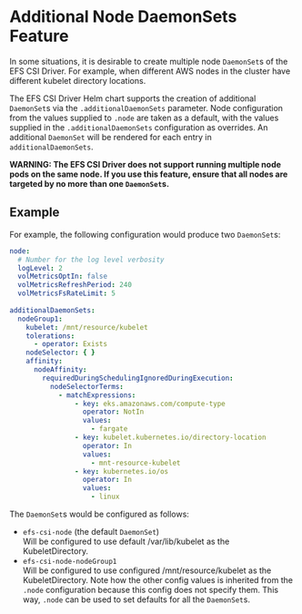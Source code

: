 # Additional Node DaemonSets Feature

In some situations, it is desirable to create multiple node `DaemonSet`s of the EFS CSI Driver. For example, when different AWS nodes in the cluster have different kubelet directory locations.

The EFS CSI Driver Helm chart supports the creation of additional `DaemonSet`s via the `.additionalDaemonSets` parameter. Node configuration from the values supplied to `.node` are taken as a default, with the values supplied in the `.additionalDaemonSets` configuration as overrides. An additional `DaemonSet` will be rendered for each entry in `additionalDaemonSets`.

**WARNING: The EFS CSI Driver does not support running multiple node pods on the same node. If you use this feature, ensure that all nodes are targeted by no more than one `DaemonSet`s.**

## Example

For example, the following configuration would produce two `DaemonSet`s:

```yaml
node:
  # Number for the log level verbosity
  logLevel: 2
  volMetricsOptIn: false
  volMetricsRefreshPeriod: 240
  volMetricsFsRateLimit: 5
  
additionalDaemonSets:
  nodeGroup1:
    kubelet: /mnt/resource/kubelet
    tolerations:
      - operator: Exists
    nodeSelector: { }
    affinity:
      nodeAffinity:
        requiredDuringSchedulingIgnoredDuringExecution:
          nodeSelectorTerms:
            - matchExpressions:
                - key: eks.amazonaws.com/compute-type
                  operator: NotIn
                  values:
                    - fargate
                - key: kubelet.kubernetes.io/directory-location
                  operator: In
                  values:
                    - mnt-resource-kubelet
                - key: kubernetes.io/os
                  operator: In
                  values:
                    - linux
```

The `DaemonSet`s would be configured as follows:

- `efs-csi-node` (the default `DaemonSet`)  
Will be configured to use default /var/lib/kubelet as the KubeletDirectory.
- `efs-csi-node-nodeGroup1`  
Will be configured to use configured /mnt/resource/kubelet as the KubeletDirectory.
Note how the other config values is inherited from the `.node` configuration because this config does not specify them. This way, `.node` can be used to set defaults for all the `DaemonSet`s.